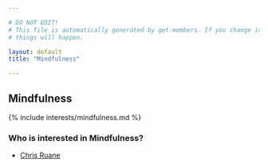 ```yaml
---

# DO NOT EDIT!
# This file is automatically generated by get-members. If you change it, bad
# things will happen.

layout: default
title: "Mindfulness"

---
```


## Mindfulness

{% include interests/mindfulness.md %}

### Who is interested in Mindfulness?


* [Chris Ruane](/members/chris-ruane.html)
